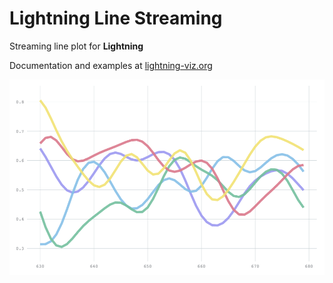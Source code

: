 # Lightning Line Streaming

Streaming line plot for **Lightning**

Documentation and examples at [lightning-viz.org](http://lightning-viz.org/documentation)

[![line-streaming](https://raw.githubusercontent.com/lightning-viz/lightning-default-index/master/images/line-streaming.png)](https://github.com/lightning-viz/lightning-line-streaming)
